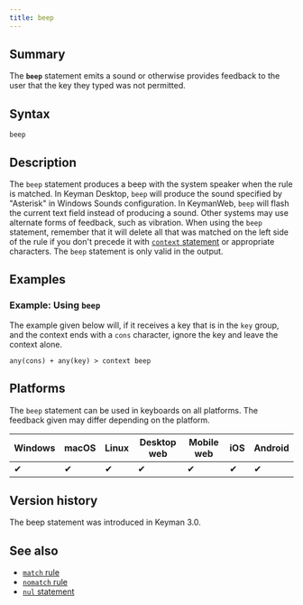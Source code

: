 ```yaml
---
title: beep
---
```

  
## Summary

The **`beep`** statement emits a sound or otherwise provides feedback to
the user that the key they typed was not permitted.

## Syntax

```
beep
```

## Description

The `beep` statement produces a beep with the system speaker when the
rule is matched. In Keyman Desktop, `beep` will produce the sound
specified by "Asterisk" in Windows Sounds configuration. In KeymanWeb,
`beep` will flash the current text field instead of producing a sound.
Other systems may use alternate forms of feedback, such as vibration.
When using the `beep` statement, remember that it will delete all that
was matched on the left side of the rule if you don't precede it with
[`context` statement](context) or appropriate characters. The `beep`
statement is only valid in the output.

## Examples

### Example: Using `beep`

The example given below will, if it receives a key that is in the `key`
group, and the context ends with a `cons` character, ignore the key and
leave the context alone.

```
any(cons) + any(key) > context beep
```

## Platforms

The `beep` statement can be used in keyboards on all platforms. The
feedback given may differ depending on the platform.

| Windows | macOS | Linux | Desktop web | Mobile web | iOS | Android |
|---------|-------|-------|-------------|------------|-----|---------|
| ✔       | ✔     | ✔     | ✔           | ✔          | ✔   | ✔       |

## Version history

The beep statement was introduced in Keyman 3.0.

## See also

-   [`match` rule](match)
-   [`nomatch` rule](nomatch)
-   [`nul` statement](nul)

